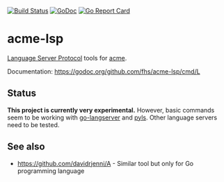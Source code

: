 [![Build Status](https://travis-ci.com/fhs/acme-lsp.svg?branch=master)](https://travis-ci.com/fhs/acme-lsp)
[![GoDoc](https://godoc.org/github.com/fhs/acme-lsp/cmd/L?status.svg)](https://godoc.org/github.com/fhs/acme-lsp/cmd/L)
[![Go Report Card](https://goreportcard.com/badge/github.com/fhs/acme-lsp)](https://goreportcard.com/report/github.com/fhs/acme-lsp)

# acme-lsp

[Language Server Protocol](https://langserver.org/) tools for [acme](https://en.wikipedia.org/wiki/Acme_(text_editor)).

Documentation: https://godoc.org/github.com/fhs/acme-lsp/cmd/L

## Status

**This project is currently very experimental.**
However, basic commands seem to be working with [go-langserver](https://github.com/sourcegraph/go-langserver) and [pyls](https://github.com/palantir/python-language-server). Other language servers need to be tested.

## See also

* https://github.com/davidrjenni/A - Similar tool but only for Go programming language
